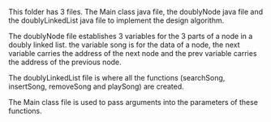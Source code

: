 This folder has 3 files. The Main class java file, the doublyNode java file and the doublyLinkedList java file to implement the design algorithm.

The doublyNode file establishes 3 variables for the 3 parts of a node in a doubly linked list.
the variable song is for the data of a node, the next variable carries the address of the next node and the prev variable carries the address of the previous node.

The doublyLinkedList file is where all the functions (searchSong, insertSong,  removeSong and playSong) are created.

The Main class file is used to pass arguments into the parameters of these functions.
